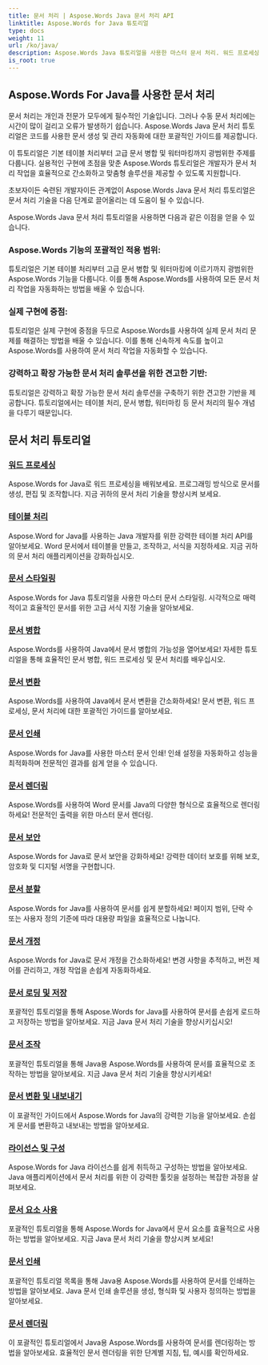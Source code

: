 ```yaml
---
title: 문서 처리 | Aspose.Words Java 문서 처리 API
linktitle: Aspose.Words for Java 튜토리얼
type: docs
weight: 11
url: /ko/java/
description: Aspose.Words Java 튜토리얼을 사용한 마스터 문서 처리. 워드 프로세싱, 테이블 프로세싱, 병합 등을 알아보세요. 문서 작업을 효율적으로 자동화하세요.
is_root: true
---
```

## Aspose.Words For Java를 사용한 문서 처리
문서 처리는 개인과 전문가 모두에게 필수적인 기술입니다. 그러나 수동 문서 처리에는 시간이 많이 걸리고 오류가 발생하기 쉽습니다. Aspose.Words Java 문서 처리 튜토리얼은 코드를 사용한 문서 생성 및 관리 자동화에 대한 포괄적인 가이드를 제공합니다.

이 튜토리얼은 기본 테이블 처리부터 고급 문서 병합 및 워터마킹까지 광범위한 주제를 다룹니다. 실용적인 구현에 초점을 맞춘 Aspose.Words 튜토리얼은 개발자가 문서 처리 작업을 효율적으로 간소화하고 맞춤형 솔루션을 제공할 수 있도록 지원합니다.

초보자이든 숙련된 개발자이든 관계없이 Aspose.Words Java 문서 처리 튜토리얼은 문서 처리 기술을 다음 단계로 끌어올리는 데 도움이 될 수 있습니다.

Aspose.Words Java 문서 처리 튜토리얼을 사용하면 다음과 같은 이점을 얻을 수 있습니다.

### Aspose.Words 기능의 포괄적인 적용 범위: 
튜토리얼은 기본 테이블 처리부터 고급 문서 병합 및 워터마킹에 이르기까지 광범위한 Aspose.Words 기능을 다룹니다. 이를 통해 Aspose.Words를 사용하여 모든 문서 처리 작업을 자동화하는 방법을 배울 수 있습니다.
### 실제 구현에 중점: 
튜토리얼은 실제 구현에 중점을 두므로 Aspose.Words를 사용하여 실제 문서 처리 문제를 해결하는 방법을 배울 수 있습니다. 이를 통해 신속하게 속도를 높이고 Aspose.Words를 사용하여 문서 처리 작업을 자동화할 수 있습니다.
### 강력하고 확장 가능한 문서 처리 솔루션을 위한 견고한 기반:
튜토리얼은 강력하고 확장 가능한 문서 처리 솔루션을 구축하기 위한 견고한 기반을 제공합니다. 튜토리얼에서는 테이블 처리, 문서 병합, 워터마킹 등 문서 처리의 필수 개념을 다루기 때문입니다.
## 문서 처리 튜토리얼
### [워드 프로세싱](./word-processing/) 
Aspose.Words for Java로 워드 프로세싱을 배워보세요. 프로그래밍 방식으로 문서를 생성, 편집 및 조작합니다. 지금 귀하의 문서 처리 기술을 향상시켜 보세요.
### [테이블 처리](./table-processing/)
Aspose.Word for Java를 사용하는 Java 개발자를 위한 강력한 테이블 처리 API를 알아보세요. Word 문서에서 테이블을 만들고, 조작하고, 서식을 지정하세요. 지금 귀하의 문서 처리 애플리케이션을 강화하십시오.
### [문서 스타일링](./document-styling/)
Aspose.Words for Java 튜토리얼을 사용한 마스터 문서 스타일링. 시각적으로 매력적이고 효율적인 문서를 위한 고급 서식 지정 기술을 알아보세요. 
### [문서 병합](./document-merging/)
Aspose.Words를 사용하여 Java에서 문서 병합의 가능성을 열어보세요! 자세한 튜토리얼을 통해 효율적인 문서 병합, 워드 프로세싱 및 문서 처리를 배우십시오. 
### [문서 변환](./document-converting/)
Aspose.Words를 사용하여 Java에서 문서 변환을 간소화하세요! 문서 변환, 워드 프로세싱, 문서 처리에 대한 포괄적인 가이드를 알아보세요.
### [문서 인쇄](./document-printing/)
Aspose.Words for Java를 사용한 마스터 문서 인쇄! 인쇄 설정을 자동화하고 성능을 최적화하며 전문적인 결과를 쉽게 얻을 수 있습니다.
### [문서 렌더링](./document-rendering/)
Aspose.Words를 사용하여 Word 문서를 Java의 다양한 형식으로 효율적으로 렌더링하세요! 전문적인 출력을 위한 마스터 문서 렌더링.
### [문서 보안](./document-security/)
Aspose.Words for Java로 문서 보안을 강화하세요! 강력한 데이터 보호를 위해 보호, 암호화 및 디지털 서명을 구현합니다. 
### [문서 분할](./document-splitting/)
Aspose.Words for Java를 사용하여 문서를 쉽게 분할하세요! 페이지 범위, 단락 수 또는 사용자 정의 기준에 따라 대용량 파일을 효율적으로 나눕니다.
### [문서 개정](./document-revision/)
Aspose.Words for Java로 문서 개정을 간소화하세요! 변경 사항을 추적하고, 버전 제어를 관리하고, 개정 작업을 손쉽게 자동화하세요. 
### [문서 로딩 및 저장](./document-loading-and-saving/)
포괄적인 튜토리얼을 통해 Aspose.Words for Java를 사용하여 문서를 손쉽게 로드하고 저장하는 방법을 알아보세요. 지금 Java 문서 처리 기술을 향상시키십시오!
### [문서 조작](./document-manipulation/)
포괄적인 튜토리얼을 통해 Java용 Aspose.Words를 사용하여 문서를 효율적으로 조작하는 방법을 알아보세요. 지금 Java 문서 처리 기술을 향상시키세요!
### [문서 변환 및 내보내기](./document-conversion-and-export/)
이 포괄적인 가이드에서 Aspose.Words for Java의 강력한 기능을 알아보세요. 손쉽게 문서를 변환하고 내보내는 방법을 알아보세요.
### [라이선스 및 구성](./licensing-and-configuration/)
Aspose.Words for Java 라이선스를 쉽게 취득하고 구성하는 방법을 알아보세요. Java 애플리케이션에서 문서 처리를 위한 이 강력한 툴킷을 설정하는 복잡한 과정을 살펴보세요.
### [문서 요소 사용](./using-document-elements/)
포괄적인 튜토리얼을 통해 Aspose.Words for Java에서 문서 요소를 효율적으로 사용하는 방법을 알아보세요. 지금 Java 문서 처리 기술을 향상시켜 보세요!
### [문서 인쇄](./printing-documents/)
포괄적인 튜토리얼 목록을 통해 Java용 Aspose.Words를 사용하여 문서를 인쇄하는 방법을 알아보세요. Java 문서 인쇄 솔루션을 생성, 형식화 및 사용자 정의하는 방법을 알아보세요.
### [문서 렌더링](./rendering-documents/)
이 포괄적인 튜토리얼에서 Java용 Aspose.Words를 사용하여 문서를 렌더링하는 방법을 알아보세요. 효율적인 문서 렌더링을 위한 단계별 지침, 팁, 예시를 확인하세요.